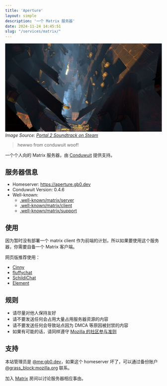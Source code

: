 ```yaml
---
title: 'Aperture'
layout: simple
description: '一个 Matrix 服务器'
date: 2024-11-24 14:45:51
slug: "/services/matrix/"
---
```

![Featured Image](featured.jpg)
*Image Source: [Portal 2 Soundtrack on Steam](https://store.steampowered.com/app/323180/Portal_2_Soundtrack/)*

> hewwo from conduwuit woof!

一个个人向的 Matrix 服务器，由 [Conduwuit](https://conduwuit.puppyirl.gay/) 提供支持。

## 服务器信息
- Homeserver: https://aperture.gb0.dev
- Conduwuit Version: 0.4.6
- Well-known:
  - [.well-known/matrix/server](https://gb0.dev/.well-known/matrix/server)
  - [.well-known/matrix/client](https://gb0.dev/.well-known/matrix/client)
  - [.well-known/matrix/support](https://gb0.dev/.well-known/matrix/support)

## 使用
因为暂时没有部署一个 matrix client 作为前端的计划，所以如果要使用这个服务器，你需要自备一个 Matrix 客户端。

网页版推荐使用：
- [Cinny](https://app.cinny.in/)
- [fluffychat](https://fluffychat.im/web)
- [SchildiChat](https://app.schildi.chat)
- [Element](https://app.element.io/)

## 规则
- 请尽量对他人保持友好
- 请不要发送任何会占用大量占用服务器资源的内容
- 请不要发送任何会导致站点因为 DMCA 等原因被封禁的内容
- 如果有可能的话，请同样遵守 [Mozilla 的社区参与准则](https://www.mozilla.org/zh-CN/about/governance/policies/participation/)

## 支持
本站管理员是 [@me:gb0.dev](https://matrix.to/#/@me:gb0.dev)，如果这个 homeserver 坏了，可以通过备份账户 [@grass_block:mozilla.org](https://matrix.to/#/@grass_block:mozilla.org) 联系。

加入 [Matrix](https://matrix.to/#/#aperture:gb0.dev) 房间以讨论服务器相应事由。


